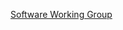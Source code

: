 [Software Working Group](https://www.antibodysociety.org/the-airr-community/airr-working-groups/software/)